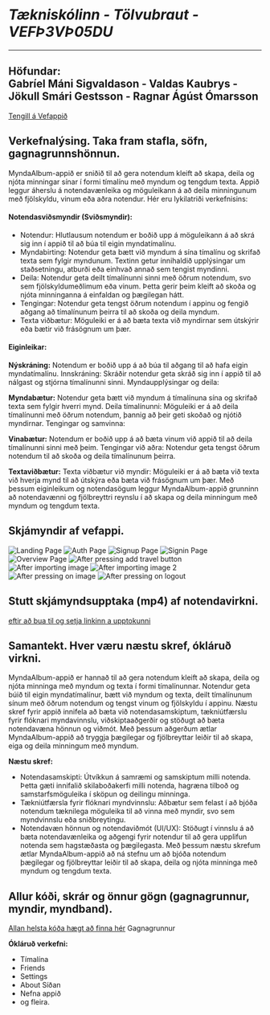 # *Tækniskólinn - Tölvubraut - VEFÞ3VÞ05DU*
---  
**Höfundar:**  
Gabríel Máni Sigvaldason - Valdas Kaubrys - Jökull Smári Gestsson - Ragnar Ágúst Ómarsson  
---  
[Tengill á Vefappið](https://mynda-album-appid.vercel.app/)

## Verkefnalýsing. Taka fram stafla, söfn, gagnagrunnshönnun.
MyndaAlbum-appið er sniðið til að gera notendum kleift að skapa, deila og njóta minningar sínar í formi tímalínu með myndum og tengdum texta. Appið leggur áherslu á notendavænleika og möguleikann á að deila minningunum með fjölskyldu, vinum eða aðra notendur. Hér eru lykilatriði verkefnisins:

#### Notendasviðsmyndir (Sviðsmyndir):
- Notendur: Hlutlausum notendum er boðið upp á möguleikann á að skrá sig inn í appið til að búa til eigin myndatímalínu.
- Myndabirting: Notendur geta bætt við myndum á sína tímalínu og skrifað texta sem fylgir myndunum. Textinn getur innihaldið upplýsingar um staðsetningu, atburði eða einhvað annað sem tengist myndinni.
- Deila: Notendur geta deilt tímalínunni sinni með öðrum notendum, svo sem fjölskyldumeðlimum eða vinum. Þetta gerir þeim kleift að skoða og njóta minninganna á einfaldan og þægilegan hátt.
- Tengingar: Notendur geta tengst öðrum notendum í appinu og fengið aðgang að tímalínunum þeirra til að skoða og deila myndum.
- Texta viðbætur: Möguleiki er á að bæta texta við myndirnar sem útskýrir eða bætir við frásögnum um þær.

#### Eiginleikar:

**Nýskráning:** Notendum er boðið upp á að búa til aðgang til að hafa eigin myndatímalínu.
Innskráning: Skráðir notendur geta skráð sig inn í appið til að nálgast og stjórna tímalínunni sinni.
Myndaupplýsingar og deila:

**Myndabætur:** Notendur geta bætt við myndum á tímalínuna sína og skrifað texta sem fylgir hverri mynd.
Deila tímalínunni: Möguleiki er á að deila tímalínunni með öðrum notendum, þannig að þeir geti skoðað og njótið myndirnar.
Tengingar og samvinna:

**Vinabætur:** Notendum er boðið upp á að bæta vinum við appið til að deila tímalínunni sinni með þeim.
Tengingar við aðra: Notendur geta tengst öðrum notendum til að skoða og deila tímalínunum þeirra.

**Textaviðbætur:**
Texta viðbætur við myndir: Möguleiki er á að bæta við texta við hverja mynd til að útskýra eða bæta við frásögnum um þær.
Með þessum eiginleikum og notendasögum leggur MyndaAlbum-appið grunninn að notendavænni og fjölbreyttri reynslu í að skapa og deila minningum með myndum og tengdum texta.

## Skjámyndir af vefappi.  
![Landing Page](https://github.com/Bifrost-Builders/MyndaAlbum-appid/blob/8714a49fa6cb6121a8d152877f6f22dce138c616/skjamyndir%20af%20vefappi/1.jpeg)
![Auth Page](https://github.com/Bifrost-Builders/MyndaAlbum-appid/blob/a6f0aa63f465f26315020cf7a61850821f722afc/skjamyndir%20af%20vefappi/1-AUTH.jpeg)
![Signup Page](https://github.com/Bifrost-Builders/MyndaAlbum-appid/blob/a6f0aa63f465f26315020cf7a61850821f722afc/skjamyndir%20af%20vefappi/1-AUTH-signup.jpeg)
![Signin Page](https://github.com/Bifrost-Builders/MyndaAlbum-appid/blob/a6f0aa63f465f26315020cf7a61850821f722afc/skjamyndir%20af%20vefappi/1-AUTH-signin.jpeg)
![Overview Page](https://github.com/Bifrost-Builders/MyndaAlbum-appid/blob/99f45e82297f2b3a4548fdbf04e5f8d6cc04906a/skjamyndir%20af%20vefappi/2.jpeg)
![After pressing add travel button](https://github.com/Bifrost-Builders/MyndaAlbum-appid/blob/99f45e82297f2b3a4548fdbf04e5f8d6cc04906a/skjamyndir%20af%20vefappi/2-addtravelbutton.jpeg)
![After importing image](https://github.com/Bifrost-Builders/MyndaAlbum-appid/blob/99f45e82297f2b3a4548fdbf04e5f8d6cc04906a/skjamyndir%20af%20vefappi/2-addtravelbutton-afterimportimage.jpeg)
![After importing image 2](https://github.com/Bifrost-Builders/MyndaAlbum-appid/blob/99f45e82297f2b3a4548fdbf04e5f8d6cc04906a/skjamyndir%20af%20vefappi/2-addtravelbutton-afterimportimage%202.jpeg)
![After pressing on image](https://github.com/Bifrost-Builders/MyndaAlbum-appid/blob/99f45e82297f2b3a4548fdbf04e5f8d6cc04906a/skjamyndir%20af%20vefappi/2-addtravelbutton-afterimportimage-aftertappingonimage.jpeg)
![After pressing on logout](https://github.com/Bifrost-Builders/MyndaAlbum-appid/blob/99f45e82297f2b3a4548fdbf04e5f8d6cc04906a/skjamyndir%20af%20vefappi/3-afterpressinglogout.jpeg)


## Stutt skjámyndsupptaka (mp4) af notendavirkni.
[eftir að bua til og setja linkinn a upptokunni](https://mynda-album-appid.vercel.app/)
## Samantekt. Hver væru næstu skref, ókláruð virkni.
MyndaAlbum-appið er hannað til að gera notendum kleift að skapa, deila og njóta minninga með myndum og texta í formi tímalínunnar. Notendur geta búið til eigin myndatímalínur, bætt við myndum og texta, deilt tímalínunum sínum með öðrum notendum og tengst vinum og fjölskyldu í appinu. Næstu skref fyrir appið innifela að bæta við notendasamskiptum, tækniútfærslu fyrir flóknari myndavinnslu, viðskiptaaðgerðir og stöðugt að bæta notendavæna hönnun og viðmót. Með þessum aðgerðum ætlar MyndaAlbum-appið að tryggja þægilegar og fjölbreyttar leiðir til að skapa, eiga og deila minningum með myndum.

**Næstu skref:**
- Notendasamskipti: Útvíkkun á samræmi og samskiptum milli notenda. Þetta gæti innifalið skilaboðakerfi milli notenda, hagræna tilboð og samstarfsmöguleika í sköpun og deilingu minninga.
- Tækniútfærsla fyrir flóknari myndvinnslu: Aðbætur sem felast í að bjóða notendum tæknilega möguleika til að vinna með myndir, svo sem myndvinnslu eða sniðbreytingu.
- Notendavæn hönnun og notendaviðmót (UI/UX): Stöðugt í vinnslu á að bæta notendavænleika og aðgengi fyrir notendur til að gera upplifun notenda sem hagstæðasta og þægilegasta.
Með þessum næstu skrefum ætlar MyndaAlbum-appið að ná stefnu um að bjóða notendum þægilegar og fjölbreyttar leiðir til að skapa, deila og njóta minninga með myndum og tengdum texta.

## Allur kóði, skrár og önnur gögn (gagnagrunnur, myndir, myndband).

[Allan helsta kóða hægt að finna hér](https://github.com/Bifrost-Builders/MyndaAlbum-appid/tree/main/my-app/src/app)
Gagnagrunnur

**Ókláruð verkefni:**  
- Tímalína
- Friends
- Settings
- About Síðan
- Nefna appið
- og fleira.

